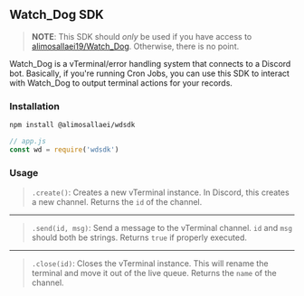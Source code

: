 ## Watch_Dog SDK

> **NOTE**: This SDK should *only* be used if you have access to [alimosallaei19/Watch_Dog](https://github.com/alimosallaei19/Watch_dog). Otherwise, there is no point.

Watch_Dog is a vTerminal/error handling system that connects to a Discord bot. Basically, if you're running Cron Jobs, you can use this SDK to interact with Watch_Dog to output terminal actions for your records. 

### Installation

```bash
npm install @alimosallaei/wdsdk
```
```js
// app.js
const wd = require('wdsdk')
```

### Usage
> `.create()`: Creates a new vTerminal instance. In Discord, this creates a new channel. Returns the `id` of the channel.

---

> `.send(id, msg)`: Send a message to the vTerminal channel. `id` and `msg` should both be strings. Returns `true` if properly executed. 

---

> `.close(id)`: Closes the vTerminal instance. This will rename the terminal and move it out of the live queue. Returns the `name` of the channel.